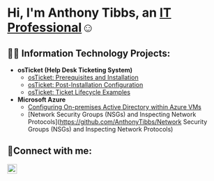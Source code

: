 <h1>Hi, I'm Anthony Tibbs, an <a href="https://www.linkedin.com/feed/">IT Professional</a>☺</h1>

<h2>👨‍💻 Information Technology Projects:</h2>

- <b>osTicket (Help Desk Ticketing System)</b>
  - [osTicket: Prerequisites and Installation](https://github.com/AnthonyTibbs/osticket-prereqs)
  - [osTicket: Post-Installation Configuration](https://github.com/AnthonyTibbs/osTicket-Post-Installation)
  - [osTicket: Ticket Lifecycle Examples](https://github.com/AnthonyTibbs/osTicket-Ticket-Lifecycle)
- <b>Microsoft Azure</b>
  - [Configuring On-premises Active Directory within Azure VMs](https://github.com/AnthonyTibbs/Configuring-On-premises-Active-Directory-within-Azure-VMs)
  - [Network Security Groups (NSGs) and Inspecting Network Protocols](https://github.com/AnthonyTibbs/Network Security Groups (NSGs) and Inspecting Network Protocols)

<h2>🤳Connect with me:</h2>

[<img align="left" alt="Josh | LinkedIn" width="22px" src="https://cdn.jsdelivr.net/npm/simple-icons@v3/icons/linkedin.svg" />][linkedin]

[linkedin]: https://www.linkedin.com/feed/
